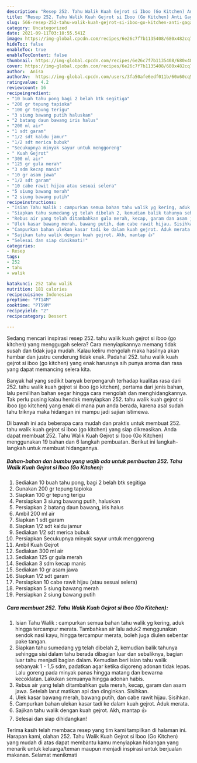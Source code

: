 ```yaml
---
description: "Resep 252. Tahu Walik Kuah Gejrot si Iboo (Go Kitchen) Anti Gagal"
title: "Resep 252. Tahu Walik Kuah Gejrot si Iboo (Go Kitchen) Anti Gagal"
slug: 566-resep-252-tahu-walik-kuah-gejrot-si-iboo-go-kitchen-anti-gagal
category: Uncategorized
date: 2021-09-11T03:10:55.541Z
image: https://img-global.cpcdn.com/recipes/6e26c7f7b1135408/680x482cq70/252-tahu-walik-kuah-gejrot-si-iboo-go-kitchen-foto-resep-utama.jpg
hideToc: false
enableToc: true
enableTocContent: false
thumbnail: https://img-global.cpcdn.com/recipes/6e26c7f7b1135408/680x482cq70/252-tahu-walik-kuah-gejrot-si-iboo-go-kitchen-foto-resep-utama.jpg
cover: https://img-global.cpcdn.com/recipes/6e26c7f7b1135408/680x482cq70/252-tahu-walik-kuah-gejrot-si-iboo-go-kitchen-foto-resep-utama.jpg
author:  Anisa
authorAv:  https://img-global.cpcdn.com/users/3fa50afe6edf011b/60x60cq50/avatar.jpg
ratingvalue: 4.2
reviewcount: 16
recipeingredient:
- "10 buah tahu pong bagi 2 belah btk segitiga"
- "200 gr tepung tapioka"
- "100 gr tepung terigu"
- "3 siung bawang putih haluskan"
- "2 batang daun bawang iris halus"
- "200 ml air"
- "1 sdt garam"
- "1/2 sdt kaldu jamur"
- "1/2 sdt merica bubuk"
- "Secukupnya minyak sayur untuk menggoreng"
- " Kuah Gejrot"
- "300 ml air"
- "125 gr gula merah"
- "3 sdm kecap manis"
- "10 gr asam jawa"
- "1/2 sdt garam"
- "10 cabe rawit hijau atau sesuai selera"
- "5 siung bawang merah"
- "2 siung bawang putih"
recipeinstructions:
- "Isian Tahu Walik : campurkan semua bahan tahu walik yg kering, aduk hingga tercampur merata. Tambahkan air lalu aduk2 menggunakan sendok nasi kayu, hingga tercampur merata, boleh juga diulen sebentar pake tangan."
- "Siapkan tahu sumedang yg telah dibelah 2, kemudian balik tahunya sehingga sisi dalam tahu berada dibagian luar dan sebaliknya, bagian luar tahu menjadi bagian dalam. Kemudian beri isian tahu walik sebanyak 1 - 1,5 sdm, padatkan agar ketika digoreng adonan tidak lepas. Lalu goreng pada minyak panas hingga matang dan bewarna kecoklatan. Lakukan semuanya hingga adonan habis."
- "Rebus air yang telah ditambahkan gula merah, kecap, garam dan asam jawa. Setelah larut matikan api dan dinginkan. Sisihkan."
- "Ulek kasar bawang merah, bawang putih, dan cabe rawit hijau. Sisihkan."
- "Campurkan bahan ulekan kasar tadi ke dalam kuah gejrot. Aduk merata."
- "Sajikan tahu walik dengan kuah gejrot. Akh, mantap 👍"
- "Selesai dan siap dinikmati!"
categories:
- Resep
tags:
- 252
- tahu
- walik

katakunci: 252 tahu walik 
nutrition: 181 calories
recipecuisine: Indonesian
preptime: "PT14M"
cooktime: "PT59M"
recipeyield: "2"
recipecategory: Dessert

---
```



Sedang mencari inspirasi resep 252. tahu walik kuah gejrot si iboo (go kitchen) yang menggugah selera? Cara menyiapkannya memang tidak susah dan tidak juga mudah. Kalau keliru mengolah maka hasilnya akan hambar dan justru cenderung tidak enak. Padahal 252. tahu walik kuah gejrot si iboo (go kitchen) yang enak harusnya sih punya aroma dan rasa yang dapat memancing selera kita.




Banyak hal yang sedikit banyak berpengaruh terhadap kualitas rasa dari 252. tahu walik kuah gejrot si iboo (go kitchen), pertama dari jenis bahan, lalu pemilihan bahan segar hingga cara mengolah dan menghidangkannya. Tak perlu pusing kalau hendak menyiapkan 252. tahu walik kuah gejrot si iboo (go kitchen) yang enak di mana pun anda berada, karena asal sudah tahu triknya maka hidangan ini mampu jadi sajian istimewa.


Di bawah ini ada beberapa cara mudah dan praktis untuk membuat 252. tahu walik kuah gejrot si iboo (go kitchen) yang siap dikreasikan. Anda dapat membuat 252. Tahu Walik Kuah Gejrot si Iboo (Go Kitchen) menggunakan 19 bahan dan 6 langkah pembuatan. Berikut ini langkah-langkah untuk membuat hidangannya.

<!--inarticleads1-->

##### Bahan-bahan dan bumbu yang wajib ada untuk pembuatan 252. Tahu Walik Kuah Gejrot si Iboo (Go Kitchen):

1. Sediakan 10 buah tahu pong, bagi 2 belah btk segitiga
1. Gunakan 200 gr tepung tapioka
1. Siapkan 100 gr tepung terigu
1. Persiapkan 3 siung bawang putih, haluskan
1. Persiapkan 2 batang daun bawang, iris halus
1. Ambil 200 ml air
1. Siapkan 1 sdt garam
1. Siapkan 1/2 sdt kaldu jamur
1. Sediakan 1/2 sdt merica bubuk
1. Persiapkan Secukupnya minyak sayur untuk menggoreng
1. Ambil  Kuah Gejrot
1. Sediakan 300 ml air
1. Sediakan 125 gr gula merah
1. Sediakan 3 sdm kecap manis
1. Sediakan 10 gr asam jawa
1. Siapkan 1/2 sdt garam
1. Persiapkan 10 cabe rawit hijau (atau sesuai selera)
1. Persiapkan 5 siung bawang merah
1. Persiapkan 2 siung bawang putih




<!--inarticleads2-->

##### Cara membuat 252. Tahu Walik Kuah Gejrot si Iboo (Go Kitchen):

1. Isian Tahu Walik : campurkan semua bahan tahu walik yg kering, aduk hingga tercampur merata. Tambahkan air lalu aduk2 menggunakan sendok nasi kayu, hingga tercampur merata, boleh juga diulen sebentar pake tangan.
1. Siapkan tahu sumedang yg telah dibelah 2, kemudian balik tahunya sehingga sisi dalam tahu berada dibagian luar dan sebaliknya, bagian luar tahu menjadi bagian dalam. Kemudian beri isian tahu walik sebanyak 1 - 1,5 sdm, padatkan agar ketika digoreng adonan tidak lepas. Lalu goreng pada minyak panas hingga matang dan bewarna kecoklatan. Lakukan semuanya hingga adonan habis.
1. Rebus air yang telah ditambahkan gula merah, kecap, garam dan asam jawa. Setelah larut matikan api dan dinginkan. Sisihkan.
1. Ulek kasar bawang merah, bawang putih, dan cabe rawit hijau. Sisihkan.
1. Campurkan bahan ulekan kasar tadi ke dalam kuah gejrot. Aduk merata.
1. Sajikan tahu walik dengan kuah gejrot. Akh, mantap 👍
1. Selesai dan siap dihidangkan!



Terima kasih telah membaca resep yang tim kami tampilkan di halaman ini. Harapan kami, olahan 252. Tahu Walik Kuah Gejrot si Iboo (Go Kitchen) yang mudah di atas dapat membantu kamu menyiapkan hidangan yang menarik untuk keluarga/teman maupun menjadi inspirasi untuk berjualan makanan. Selamat menikmati
